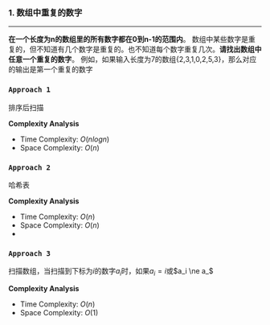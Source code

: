 ### 1.  数组中重复的数字
***
**在一个长度为n的数组里的所有数字都在0到n-1的范围内**。 数组中某些数字是重复的，但不知道有几个数字是重复的。也不知道每个数字重复几次。**请找出数组中任意一个重复的数字**。 例如，如果输入长度为7的数组{2,3,1,0,2,5,3}，那么对应的输出是第一个重复的数字

### `Approach 1`
排序后扫描

**Complexity Analysis**

-   Time Complexity: $O(nlogn)$
-   Space Complexity:  $O(n)$

### `Approach 2`
哈希表

**Complexity Analysis**

-   Time Complexity: $O(n)$
-   Space Complexity:  $O(n)$
- 
### `Approach 3`
扫描数组，当扫描到下标为$i$的数字$a_i$时，如果$a_i=i$或$a_i \ne a_$

**Complexity Analysis**

-   Time Complexity: $O(n)$
-   Space Complexity:  $O(1)$
<!--stackedit_data:
eyJoaXN0b3J5IjpbNzAwOTAwMDc0LDEyODg5MDI2ODRdfQ==
-->